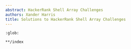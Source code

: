 ```yaml
---
abstract: HackerRank Shell Array Challenges
authors: Xander Harris
title: Solutions to HackerRank Shell Array Challenges
---
```


```{toctree}
:glob:

**/index
```

```{index} arrays; shell
```

```{sectionauthor} Xander Harris <xandertheharris@gmail.com>
```
